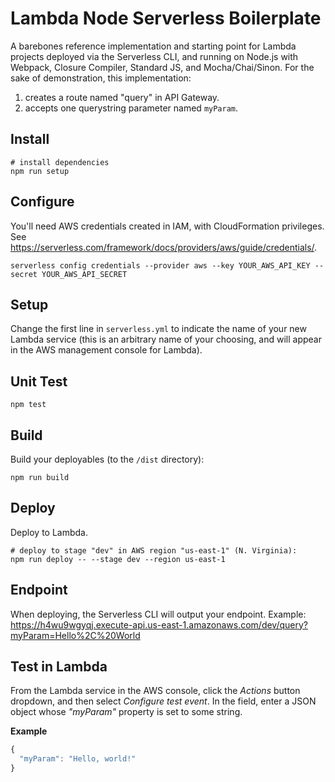 # Lambda Node Serverless Boilerplate
A barebones reference implementation and starting point for Lambda projects deployed via the Serverless CLI, and running on Node.js with Webpack, Closure Compiler, Standard JS, and Mocha/Chai/Sinon. For the sake of demonstration, this implementation:
1. creates a route named "query" in API Gateway.
1. accepts one querystring parameter named `myParam`.

## Install
```
# install dependencies
npm run setup
```
## Configure
You'll need AWS credentials created in IAM, with CloudFormation privileges. See https://serverless.com/framework/docs/providers/aws/guide/credentials/.
```
serverless config credentials --provider aws --key YOUR_AWS_API_KEY --secret YOUR_AWS_API_SECRET
```

## Setup
Change the first line in `serverless.yml` to indicate the name of your new Lambda service (this is an arbitrary name of your choosing, and will appear in the AWS management console for Lambda).

## Unit Test
```
npm test
```

## Build
Build your deployables (to the `/dist` directory):
```
npm run build
```

## Deploy
Deploy to Lambda.
```
# deploy to stage "dev" in AWS region "us-east-1" (N. Virginia):
npm run deploy -- --stage dev --region us-east-1
```
## Endpoint
When deploying, the Serverless CLI will output your endpoint. Example:
https://h4wu9wgyqj.execute-api.us-east-1.amazonaws.com/dev/query?myParam=Hello%2C%20World

## Test in Lambda
From the Lambda service in the AWS console, click the _Actions_ button dropdown, and then select _Configure test event_. In the field, enter a JSON object whose _"myParam"_ property is set to some string.

**Example**
```javascript
{
  "myParam": "Hello, world!"
}
```
